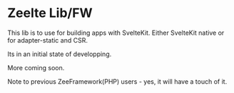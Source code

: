 # Zeelte Lib/FW

This lib is to use for building apps with SvelteKit.
Either SvelteKit native or for adapter-static and CSR.

Its in an initial state of developping.

More coming soon. 


Note to previous ZeeFramework(PHP) users - yes, it will have a touch of it.
